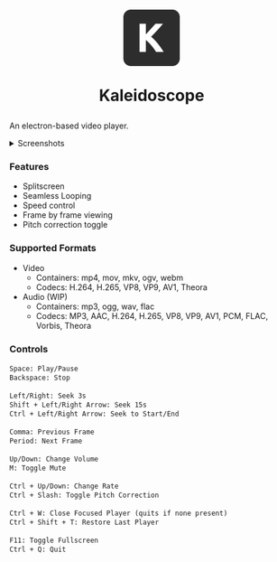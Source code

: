 <h1 align="center">
  <img width="100px" height="100px" src="https://raw.githubusercontent.com/neverlink/kaleidoscope/main/app/static/icon.png"></img>
  <p>Kaleidoscope<p>
</h1>

An electron-based video player.

<details>
<summary style=>Screenshots</summary>
<img alt="Single Player" src="https://i.imgur.com/tzfDhl0.png" style="display: inline; width: 100%;"/>
<img alt="Splitscreen" src="https://i.imgur.com/h5hHqKD.png" style="display: inline; width: 100%"/>
</details>

### Features
- Splitscreen
- Seamless Looping
- Speed control
- Frame by frame viewing
- Pitch correction toggle

### Supported Formats
 * Video
     * Containers: mp4, mov, mkv, ogv, webm
     * Codecs: H.264, H.265, VP8, VP9, AV1, Theora
 * Audio (WIP)
     * Containers: mp3, ogg, wav, flac
     * Codecs: MP3, AAC, H.264, H.265, VP8, VP9, AV1, PCM, FLAC, Vorbis, Theora

### Controls

```
Space: Play/Pause
Backspace: Stop

Left/Right: Seek 3s
Shift + Left/Right Arrow: Seek 15s
Ctrl + Left/Right Arrow: Seek to Start/End

Comma: Previous Frame
Period: Next Frame

Up/Down: Change Volume
M: Toggle Mute

Ctrl + Up/Down: Change Rate
Ctrl + Slash: Toggle Pitch Correction

Ctrl + W: Close Focused Player (quits if none present)
Ctrl + Shift + T: Restore Last Player

F11: Toggle Fullscreen
Ctrl + Q: Quit
```
